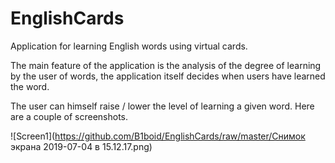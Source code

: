 # EnglishCards

Application for learning English words using virtual cards.

The main feature of the application is the analysis of the degree of learning by the user of words, the application itself decides when users have learned the word.

The user can himself raise / lower the level of learning a given word. Here are a couple of screenshots.

![Screen1](https://github.com/B1boid/EnglishCards/raw/master/Снимок экрана 2019-07-04 в 15.12.17.png)

